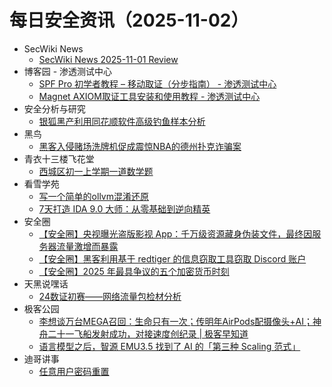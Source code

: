 # 每日安全资讯（2025-11-02）

- SecWiki News
  - [SecWiki News 2025-11-01 Review](http://www.sec-wiki.com/?2025-11-01)
- 博客园 - 渗透测试中心
  - [SPF Pro 初学者教程 – 移动取证（分步指南） - 渗透测试中心](https://www.cnblogs.com/backlion/p/19183988)
  - [Magnet AXIOM取证工具安装和使用教程 - 渗透测试中心](https://www.cnblogs.com/backlion/p/19183987)
- 安全分析与研究
  - [银狐黑产利用同花顺软件高级钓鱼样本分析](https://mp.weixin.qq.com/s?__biz=MzA4ODEyODA3MQ==&mid=2247494036&idx=1&sn=a5c9578bcd90748c18a57df19685735c)
- 黑鸟
  - [黑客入侵赌场洗牌机促成震惊NBA的德州扑克诈骗案](https://mp.weixin.qq.com/s?__biz=MzAxOTM1MDQ1NA==&mid=2451183250&idx=1&sn=8db5df402fe3551e16c8acb98baeb9b9)
- 青衣十三楼飞花堂
  - [西城区初一上学期一道数学题](https://mp.weixin.qq.com/s?__biz=MzUzMjQyMDE3Ng==&mid=2247488752&idx=1&sn=d5b9fdfedcfa2f9b94894a187298406b)
- 看雪学苑
  - [写一个简单的ollvm混淆还原](https://mp.weixin.qq.com/s?__biz=MjM5NTc2MDYxMw==&mid=2458603015&idx=1&sn=724386f873a1409d8f8dfed7fcc0fd94)
  - [7天打造 IDA 9.0 大师：从零基础到逆向精英](https://mp.weixin.qq.com/s?__biz=MjM5NTc2MDYxMw==&mid=2458603015&idx=2&sn=752dd001638bd0bd17995c6244382f30)
- 安全圈
  - [【安全圈】央视曝光盗版影视 App：千万级资源藏身伪装文件，最终因服务器流量激增而暴露](https://mp.weixin.qq.com/s?__biz=MzIzMzE4NDU1OQ==&mid=2652072528&idx=1&sn=a871d62fc798fcc2715753c76cfb6615)
  - [【安全圈】黑客利用基于 redtiger 的信息窃取工具窃取 Discord 账户](https://mp.weixin.qq.com/s?__biz=MzIzMzE4NDU1OQ==&mid=2652072528&idx=2&sn=03d944f96697fa3e75cc04161c7ec460)
  - [【安全圈】2025 年最具争议的五个加密货币时刻](https://mp.weixin.qq.com/s?__biz=MzIzMzE4NDU1OQ==&mid=2652072528&idx=3&sn=474a13fb9b0ce5024a5970f071822ca7)
- 天黑说嘿话
  - [24数证初赛——网络流量包检材分析](https://mp.weixin.qq.com/s?__biz=MzI5NTQ5MTAzMA==&mid=2247484957&idx=1&sn=169adb6a92e6a7136e9e91607b059c57)
- 极客公园
  - [李想谈万台MEGA召回：生命只有一次；传明年AirPods配摄像头+AI；神舟二十一飞船发射成功，对接速度创纪录 | 极客早知道](https://mp.weixin.qq.com/s?__biz=MTMwNDMwODQ0MQ==&mid=2653089810&idx=1&sn=b2a8e759a8fca376e1f0c1f0d0faeff2)
  - [语言模型之后，智源 EMU3.5 找到了 AI 的「第三种 Scaling 范式」](https://mp.weixin.qq.com/s?__biz=MTMwNDMwODQ0MQ==&mid=2653089810&idx=2&sn=c3b764268413e1efcb27251f7b0d283a)
- 迪哥讲事
  - [任意用户密码重置](https://mp.weixin.qq.com/s?__biz=MzIzMTIzNTM0MA==&mid=2247498490&idx=1&sn=66416eb2c0cac43bf85e78986af48b62)
